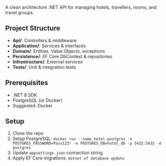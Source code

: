 
A clean architecture .NET API for managing hotels, travellers, rooms, and travel groups.

## Project Structure

- **Api/**: Controllers & middleware
- **Application/**: Services & interfaces
- **Domain/**: Entities, Value Objects, exceptions
- **Persistence/**: EF Core DbContext & repositories
- **Infrastructure/**: External services
- **Tests/**: Unit & integration tests

## Prerequisites

- .NET 8 SDK
- PostgreSQL (or Docker)
- Suggested: Docker

## Setup

1. Clone the repo
2. Setup PostgreSQL: `docker run --name hotel-postgres -e POSTGRES_PASSWORD=Pass123! -e POSTGRES_DB=hotel_db -p 5432:5432 -d postgres`
3. Update `appsettings.json` connection string
4. Apply EF Core migrations: `dotnet ef database update`

